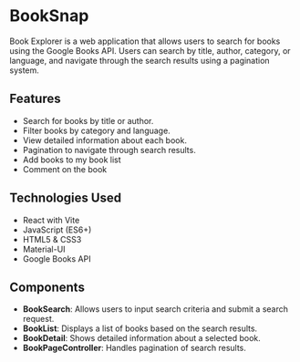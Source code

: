 # BookSnap

Book Explorer is a web application that allows users to search for books using the Google Books API. Users can search by title, author, category, or language, and navigate through the search results using a pagination system.

## Features

- Search for books by title or author.
- Filter books by category and language.
- View detailed information about each book.
- Pagination to navigate through search results.
- Add books to my book list
- Comment on the book

## Technologies Used

- React with Vite
- JavaScript (ES6+)
- HTML5 & CSS3
- Material-UI
- Google Books API

## Components

- **BookSearch**: Allows users to input search criteria and submit a search request.
- **BookList**: Displays a list of books based on the search results.
- **BookDetail**: Shows detailed information about a selected book.
- **BookPageController**: Handles pagination of search results.





